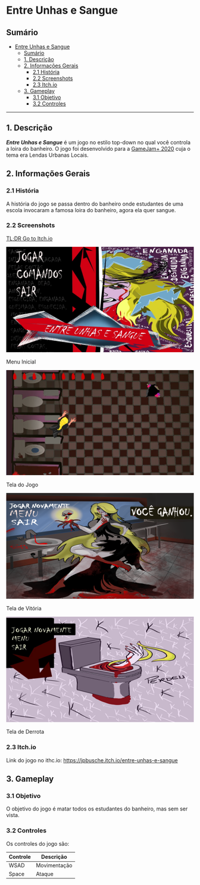# Entre Unhas e Sangue

## Sumário
- [Entre Unhas e Sangue](#entre-unhas-e-sangue)
    - [Sumário](#sumário)
    - [1. Descrição](#1-descrição)
    - [2. Informações Gerais](#2-informações-gerais)
        - [2.1 História](#21-história)
        - [2.2 Screenshots](#22-screenshots)
        - [2.3 Itch.io](#23-itchio)
    - [3. Gameplay](#3-gameplay)
        - [3.1 Objetivo](#31-objetivo)
        - [3.2 Controles](#32-controles)      
--------------------------------

## 1. Descrição

***Entre Unhas e Sangue*** é um jogo no estilo top-down no qual você controla a loira do banheiro. O jogo foi desenvolvido para a [GameJam+ 2020](https://itch.io/jam/gamejam-2020) cuja o tema era Lendas Urbanas Locais.

## 2. Informações Gerais
### 2.1 História

A história do jogo se passa dentro do banheiro onde estudantes de uma escola invocaram a famosa loira do banheiro, agora ela quer sangue.

### 2.2 Screenshots

[TL;DR Go to Itch.io](#23-itchio)

![Menu Inicial](img/Menu.jpg)
<p>Menu Inicial</p>

![Tela do Jogo](img/Jogo.jpg)
<p>Tela do Jogo</p>

![Tela de Vitória](img/Vitoria.png)
<p>Tela de Vitória</p>

![Tela de Derrota](img/Perdeu.jpg)
<p>Tela de Derrota</p>

### 2.3 Itch.io

Link do jogo no ithc.io: https://jpbusche.itch.io/entre-unhas-e-sangue

## 3. Gameplay
### 3.1 Objetivo

O objetivo do jogo é matar todos os estudantes do banheiro, mas sem ser vista.

### 3.2 Controles

Os controles do jogo são:

| Controle | Descrição |
| --- | --- |
| WSAD | Movimentação |
| Space | Ataque |
